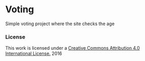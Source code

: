 # Voting
Simple voting project where the site checks the age
### License

This work is licensed under a [Creative Commons Attribution 4.0 International License.](http://creativecommons.org/licenses/by/4.0/) 2016
